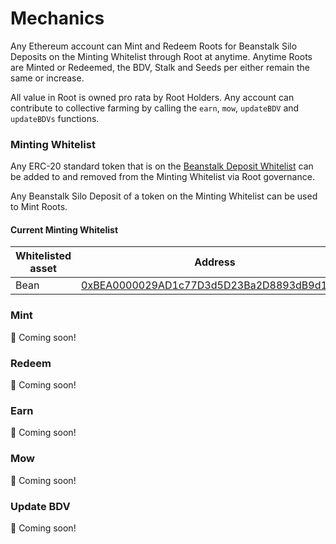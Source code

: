 # Mechanics

Any Ethereum account can Mint and Redeem Roots for Beanstalk Silo Deposits on the Minting Whitelist through Root at anytime. Anytime Roots are Minted or Redeemed, the BDV, Stalk and Seeds per either remain the same or increase.&#x20;

All value in Root is owned pro rata by Root Holders. Any account can contribute to collective farming by calling the `earn`, `mow`, `updateBDV` and `updateBDVs` functions.

### Minting Whitelist

Any ERC-20 standard token that is on the [Beanstalk Deposit Whitelist](https://docs.bean.money/almanac/farm/silo#deposit-whitelist) can be added to and removed from the Minting Whitelist via Root governance.&#x20;

Any Beanstalk Silo Deposit of a token on the Minting Whitelist can be used to Mint Roots.

#### Current Minting Whitelist

| Whitelisted asset | Address                                                                                                               |
| ----------------- | --------------------------------------------------------------------------------------------------------------------- |
| Bean              | [0xBEA0000029AD1c77D3d5D23Ba2D8893dB9d1Efab](https://etherscan.io/address/0xBEA0000029AD1c77D3d5D23Ba2D8893dB9d1Efab) |

### Mint

🌱 Coming soon!

### Redeem

🌱 Coming soon!

### Earn

🌱 Coming soon!

### Mow

🌱 Coming soon!

### Update BDV

🌱 Coming soon!
